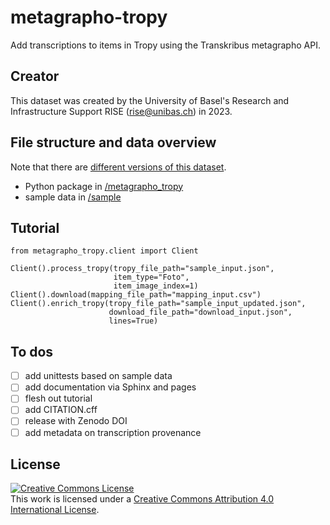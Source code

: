 # metagrapho-tropy

Add transcriptions to items in Tropy using the Transkribus metagrapho API.

## Creator

This dataset was created by the University of Basel's Research and Infrastructure Support RISE (rise@unibas.ch) in 2023.

## File structure and data overview

Note that there are [different versions of this dataset](https://github.com/RISE-UNIBAS/metagrapho-tropy/releases).

- Python package in [/metagrapho_tropy](https://github.com/RISE-UNIBAS/metagrapho-tropy/tree/main/metagrapho_tropy)
- sample data in [/sample](https://github.com/RISE-UNIBAS/metagrapho-tropy/tree/main/sample)

## Tutorial

```
from metagrapho_tropy.client import Client

Client().process_tropy(tropy_file_path="sample_input.json",
                       item_type="Foto",
                       item_image_index=1)
Client().download(mapping_file_path="mapping_input.csv")
Client().enrich_tropy(tropy_file_path="sample_input_updated.json",
                      download_file_path="download_input.json",
                      lines=True)
```

## To dos

- [ ] add unittests based on sample data
- [ ] add documentation via Sphinx and pages
- [ ] flesh out tutorial
- [ ] add CITATION.cff
- [ ] release with Zenodo DOI
- [ ] add metadata on transcription provenance

## License

<a rel="license" href="http://creativecommons.org/licenses/by/4.0/"><img alt="Creative Commons License" style="border-width:0" src="https://i.creativecommons.org/l/by/4.0/88x31.png" /></a><br />This work is licensed under a <a rel="license" href="http://creativecommons.org/licenses/by/4.0/">Creative Commons Attribution 4.0 International License</a>.
